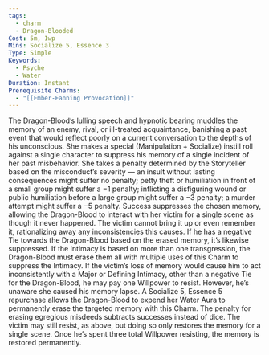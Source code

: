 ```yaml
---
tags:
  - charm
  - Dragon-Blooded
Cost: 5m, 1wp
Mins: Socialize 5, Essence 3
Type: Simple
Keywords:
  - Psyche
  - Water
Duration: Instant
Prerequisite Charms:
  - "[[Ember-Fanning Provocation]]"
---
```

The Dragon-Blood’s lulling speech and hypnotic bearing muddles the memory of an enemy, rival, or ill-treated acquaintance, banishing a past event that would reflect poorly on a current conversation to the depths of his unconscious. She makes a special (Manipulation + Socialize) instill roll against a single character to suppress his memory of a single incident of her past misbehavior. She takes a penalty determined by the Storyteller based on the misconduct’s severity — an insult without lasting consequences might suffer no penalty; petty theft or humiliation in front of a small group might suffer a −1 penalty; inflicting a disfiguring wound or public humiliation before a large group might suffer a −3 penalty; a murder attempt might suffer a −5 penalty. Success suppresses the chosen memory, allowing the Dragon-Blood to interact with her victim for a single scene as though it never happened. The victim cannot bring it up or even remember it, rationalizing away any inconsistencies this causes. If he has a negative Tie towards the Dragon-Blood based on the erased memory, it’s likewise suppressed. If the Intimacy is based on more than one transgression, the Dragon-Blood must erase them all with multiple uses of this Charm to suppress the Intimacy. If the victim’s loss of memory would cause him to act inconsistently with a Major or Defining Intimacy, other than a negative Tie for the Dragon-Blood, he may pay one Willpower to resist. However, he’s unaware she caused his memory lapse. A Socialize 5, Essence 5 repurchase allows the Dragon-Blood to expend her Water Aura to permanently erase the targeted memory with this Charm. The penalty for erasing egregious misdeeds subtracts successes instead of dice. The victim may still resist, as above, but doing so only restores the memory for a single scene. Once he’s spent three total Willpower resisting, the memory is restored permanently.